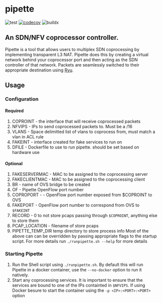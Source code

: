 # pipette
![test](https://github.com/IQTLabs/pipette/workflows/test/badge.svg) [![codecov](https://codecov.io/gh/IQTLabs/pipette/branch/master/graph/badge.svg)](https://codecov.io/gh/IQTLabs/pipette) ![buildx](https://github.com/IQTLabs/pipette/workflows/buildx/badge.svg)

## An SDN/NFV coprocessor controller.
Pipette is a tool that allows users to multiplex SDN coprocessing by implementing transparent L3 NAT. Pipette does this by creating a virtual network behind your coprocessor port and then acting as the SDN controller of that network. Packets are seamlessly switched to their appropriate destination using [Ryu](https://osrg.github.io/ryu/).

## Usage
### Configuration
#### Required
 1. COPROINT - the interface that will receive coprocessed packets
 1. NFVIPS - IPs to send coprocessed packets to. Must be a /16
 1. VLANS - Space delimitted list of vlans to coprocess from, must match a vlan in ACL rule
 1. FAKEINT - interface created for fake services to run on
 1. DFILE - Dockerfile to use to run pipette. should be set based on hardware use

#### Optional
 1. FAKESERVERMAC - MAC to be assigned to the coprocessing server
 1. FAKECLIENTMAC - MAC to be assigned to the coprocessing client
 1. BR - name of OVS bridge to be created
 1. OF - Pipette OpenFlow port number
 1. COPROPORT - - OpenFlow port number exposed from $COPROINT to OVS
 1. FAKEPORT - OpenFlow port number to correspond from OVS to `$FAKEINT`
 1. RECORD - 0 to not store pcaps passing through `$COPROINT`, anything else to store them
 1. PCAP_LOCATION - filename of store pcaps
 1. PIPETTE_TEMP_DIR temp directory to store process info
Most of the above can can be overridden by passing appropriate flags to the startup script. For more details run `./runpipette.sh --help` for more details

### Starting Pipette
1. Run the Shell script using `./runpipette.sh`. By default this will run Pipette in a docker container, use the `--no-docker` option to run it natively.  
1. Start any coprocessing services. It is important to ensure that the services are bound to one of the IPs containted in `$NFVIPS`. If using Docker besure to start the container using the `-p <IP>:<PORT>:<PORT>` option
